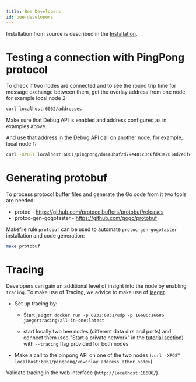 ```yaml
---
title: Bee Developers
id: bee-developers
---
```


Installation from source is described in the [Installation]("/bee-docs/installation.html").

# Testing a connection with PingPong protocol

To check if two nodes are connected and to see the round trip time for message exchange between them, get the overlay address from one node, for example local node 2:

```sh
curl localhost:6062/addresses
```

Make sure that Debug API is enabled and address configured as in examples above.

And use that address in the Debug API call on another node, for example, local node 1:

```sh
curl -XPOST localhost:6061/pingpong/d4440baf2d79e481c3c6fd93a2014d2e6fe0386418829439f26d13a8253d04f1
```

# Generating protobuf

To process protocol buffer files and generate the Go code from it two tools are needed:

- protoc - https://github.com/protocolbuffers/protobuf/releases
- protoc-gen-gogofaster - https://github.com/gogo/protobuf

Makefile rule `protobuf` can be used to automate `protoc-gen-gogofaster` installation and code generation:

```sh
make protobuf
```

# Tracing
Developers can gain an additional level of insight into the node by enabling `tracing`. To make use of Tracing, we advice to make use of [jaeger](https://www.jaegertracing.io/). 

- Set up tracing by:
  - Start jaeger:
`docker run -p 6831:6831/udp -p 16686:16686 jaegertracing/all-in-one:latest`

  - start locally two bee nodes (different data dirs and ports) and connect them (see "Start a private network" in the [tutorial section](/bee-docs/tutorial)) with `--tracing` flag provided for both nodes

- Make a call to the pinpong API on one of the two nodes (`curl -XPOST localhost:6061/pingpong/<overlay address other node>`).

Validate tracing in the web interface (`http://localhost:16686/`).
